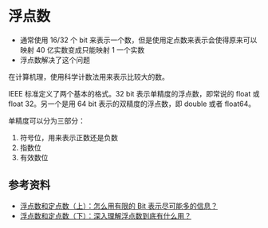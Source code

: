 # 浮点数

- 通常使用 16/32 个 bit 来表示一个数，但是使用定点数来表示会使得原来可以映射 40 亿实数变成只能映射 1 一个实数
- 浮点数解决了这个问题

在计算机理，使用科学计数法用来表示比较大的数。

IEEE 标准定义了两个基本的格式。32 bit 表示单精度的浮点数，即常说的 float 或 float 32。另一个是用 64 bit 表示的双精度的浮点数，即 double 或者 float64。

单精度可以分为三部分：

1. 符号位，用来表示正数还是负数
2. 指数位
3. 有效数位

## 参考资料

- [浮点数和定点数（上）：怎么用有限的 Bit 表示尽可能多的信息？](https://time.geekbang.org/column/article/97866)
- [浮点数和定点数（下）：深入理解浮点数到底有什么用？](https://time.geekbang.org/column/article/98312)
